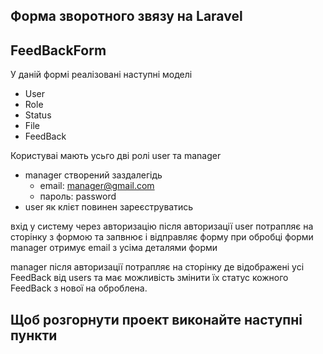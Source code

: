 

## Форма зворотного звязу на Laravel
## FeedBackForm

У даній формі реалізовані наступні моделі 
- User 
- Role
- Status
- File
- FeedBack

Користуваі мають усьго дві ролі  user  та  manager 
 - manager  створений заздалегідь  
    - email:   manager@gmail.com
    - пароль:  password
- user як клієт повинен зареєструватись 

вхід у систему через авторизацію  після авторизації  user  потрапляє на  сторінку з формою  та запвнює і відправляє форму
при обробці  форми  manager  отримує  email з усіма деталями форми

manager після авторизації потрапляє на сторінку де  відображені усі FeedBack  від  users  та має можливість змінити їх 
статус  кожного FeedBack з нової на оброблена.


Щоб розгорнути проект  виконайте наступні пункти 
- 
